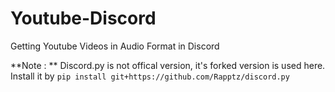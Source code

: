 # Youtube-Discord
Getting Youtube Videos in Audio Format in Discord


**Note : ** Discord.py is not offical version, it's forked version is used here. Install it by 
`pip install git+https://github.com/Rapptz/discord.py`

